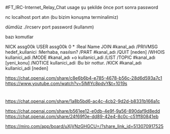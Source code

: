 #FT_IRC-Internet_Relay_Chat
usage şu şekilde önce port sonra  password

nc localhost port atın (bu bizim konuşma terminalimiz)


dümdüz ./ircserv port password (kullanım)


bazı komutlar


NICK assg00k
USER assg00k 0 * :Real Name
JOIN #kanal_adı
/PRIVMSG hedef_kullanici :Merhaba, nasılsın?
/PART #kanal_adı
/QUIT [neden]
/WHOIS kullanici_adi
/MODE #kanal_adı +o kullanici_adi
/LIST
/TOPIC #kanal_adı [yeni_konu]
/NOTICE kullanici_adi :Bu bir nottur.
/KICK #kanal_adı kullanici_adi [neden]


https://chat.openai.com/share/c8e6b6b4-e785-4678-b56c-28d6d593a7c1
https://www.youtube.com/watch?v=5lMlYc8pdvY&t=1019s
#
https://chat.openai.com/share/1a8b5bd6-ac4c-4cb2-9d2d-b8331b166a1c


https://chat.openai.com/share/b561ee12-e0db-4e9f-9a56-890daf9d8edd
https://chat.openai.com/share/24f69f0e-dd89-42e4-8c0c-c51ff80841eb

https://miro.com/app/board/uXjVNzGHGCU=/?share_link_id=513070917525
